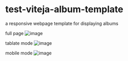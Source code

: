 # test-viteja-album-template



a responsive webpage template for displaying albums 


full page
![image](https://user-images.githubusercontent.com/50844224/188683311-5fb72f5c-1f9c-4417-bac8-017dc80ebf34.png)

tablate mode
![image](https://user-images.githubusercontent.com/50844224/188683565-f9975c0f-2524-4be0-b12e-19c1fbacefdb.png)

mobile mode
![image](https://user-images.githubusercontent.com/50844224/188683773-c72970d6-cd95-4797-960d-7bc7a68f9b9e.png)

